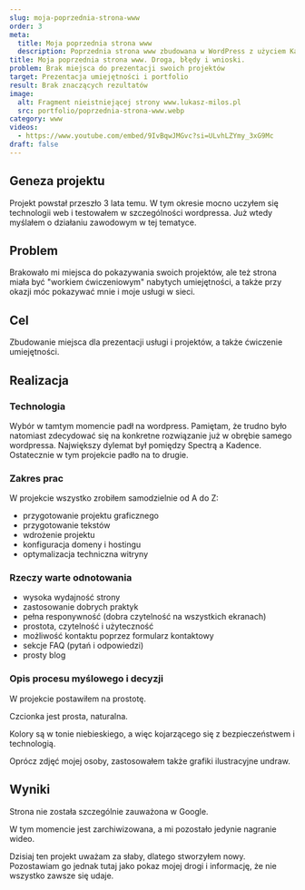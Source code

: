 ```yaml
---
slug: moja-poprzednia-strona-www
order: 3
meta:
  title: Moja poprzednia strona www
  description: Poprzednia strona www zbudowana w WordPress z użyciem Kadence – prosta, responsywna witryna do prezentacji projektów i usług
title: Moja poprzednia strona www. Droga, błędy i wnioski.
problem: Brak miejsca do prezentacji swoich projektów
target: Prezentacja umiejętności i portfolio
result: Brak znaczących rezultatów
image:
  alt: Fragment nieistniejącej strony www.lukasz-milos.pl
  src: portfolio/poprzednia-strona-www.webp
category: www
videos:
  - https://www.youtube.com/embed/9IvBqwJMGvc?si=ULvhLZYmy_3xG9Mc
draft: false
---
```


## Geneza projektu

Projekt powstał przeszło 3 lata temu. W tym okresie mocno uczyłem się technologii web i testowałem w szczególności wordpressa. Już wtedy myślałem o działaniu zawodowym w tej tematyce.

## Problem

Brakowało mi miejsca do pokazywania swoich projektów, ale też strona miała być "workiem ćwiczeniowym" nabytych umiejętności, a także przy okazji móc pokazywać mnie i moje usługi w sieci.

## Cel

Zbudowanie miejsca dla prezentacji usługi i projektów, a także ćwiczenie umiejętności.

## Realizacja

### Technologia

Wybór w tamtym momencie padł na wordpress. Pamiętam, że trudno było natomiast zdecydować się na konkretne rozwiązanie już w obrębie samego wordpressa. Największy dylemat był pomiędzy Spectrą a Kadence. Ostatecznie w tym projekcie padło na to drugie.

### Zakres prac

W projekcie wszystko zrobiłem samodzielnie od A do Z:

- przygotowanie projektu graficznego
- przygotowanie tekstów
- wdrożenie projektu
- konfiguracja domeny i hostingu
- optymalizacja techniczna witryny

### Rzeczy warte odnotowania

- wysoka wydajność strony
- zastosowanie dobrych praktyk
- pełna responywność (dobra czytelność na wszystkich ekranach)
- prostota, czytelność i użyteczność
- możliwość kontaktu poprzez formularz kontaktowy
- sekcje FAQ (pytań i odpowiedzi)
- prosty blog

### Opis procesu myślowego i decyzji

W projekcie postawiłem na prostotę.

Czcionka jest prosta, naturalna.

Kolory są w tonie niebieskiego, a więc kojarzącego się z bezpieczeństwem i technologią.

Oprócz zdjęć mojej osoby, zastosowałem także grafiki ilustracyjne undraw.

## Wyniki

Strona nie została szczególnie zauważona w Google.

W tym momencie jest zarchiwizowana, a mi pozostało jedynie nagranie wideo.

Dzisiaj ten projekt uważam za słaby, dlatego stworzyłem nowy. Pozostawiam go jednak tutaj jako pokaz mojej drogi i informację, że nie wszystko zawsze się udaje.
